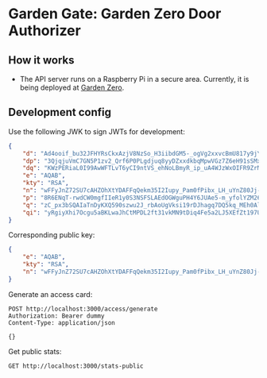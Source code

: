 # Garden Gate: Garden Zero Door Authorizer

## How it works

-   The API server runs on a Raspberry Pi in a secure area. Currently, it is being deployed at [Garden Zero](https://creatorsgarten.org/wiki/GardenZero).

## Development config

Use the following JWK to sign JWTs for development:

```json
{
    "d": "Ad4ooif_bu32JFHYRsCkxAzjV8NzSo_H3iibdGM5-_ogVg2xxvcBmU817y9jYi6NjHFjcIyAJi8bkPeVqI2-f8k5YjHp8o8J6Y6UC17o-OEhNXBZDSp5OAWk1rXZsdz6jAv4J1wfGxbgefNP9RxZ97qHTXq7vAnLH5D5qF1b3cOlRICO0W2dJbRjkHgO6kAVK79RbLtkv_Zlljoxrykq9CTn_lE477fr7wyJK7guXDJwdDvfE5j6os_7syClXPWGpHuHF6ngyF1fEmsdwKVYdD6FStVzq9Plks3qjoh4FphgvUqX1NUvcrx_aXkaukS8FM3U9tryxbnm4cx6CDuV8Q",
    "dp": "3QjqjuVmC7GN5P1zv2_Qrf6P0PLgdjuq8yyDZxxdkbqMpwVGz7Z6eH91sSMxHyo86UQjH-2hSvJeAtw0dTvJht9tDQdW8cyR0s5c5rXv3QGXxanOzBuvwXNwNHZ_Pv5n9Si2EDnk4D05XjfXIN78Ktzm3qnsXcaRsqBywaC3z-k",
    "dq": "KWzPERiaL0I99AwWFTLvT6yCI9ntVS_ehNoLBmyR_ip_uA4WJzWxOIFR9ZrMs_jOIg6YtbsLvDUMNGu7Gd3aXcATocCinl6eORPA5hIxZ5dMvEM8odQ_T8e-IJrrmHE2kAVmvMh-T9jUHivnNwJ1tDFMkEXEUKZvrHv9cxHzbYE",
    "e": "AQAB",
    "kty": "RSA",
    "n": "wFFyJnZ72SU7cAHZOhXtYDAFFqQekm35I2Iupy_Pam0fPibx_LH_uYnZ80Jj-YoMEHcA-vLOmoxEZ20L66ZUrNWi27h3Pbtp0SPWJpfEY8lWGSkFO_ARF3k1CB666FcKRC3ub4UdPoj5skper-KrxXp7env2qFTt2DjM2zSUdg6fZuTFMRr4A1fx3dCKVapDAwAOZgPjU6EYtpGiKa2A7FmXsRKg0BdjFlLfYSADxjwM7hOR5q106Fq1JJAzUPbDlRMlIlno0WYhbCpHJzBIhOoTi-xUi_4A3F2U9Om29PAO4qAyW6HVCA_BHyjvCEkhkyxoGnFTCPC4PROFU91pNQ",
    "p": "8R6ENqT-rwdCW0mgfIIeR1y0S3NSFSLAEdOGWguPH4Y6JUAe5-m_yfolYZM26z7ednsY3BT4To6DYmG_Unzp9tnljIIRCEXl3jxRu6WFjDkNIS8SBAQbbfEyBEXLyC-voh8nb7wvQafnXklu-KeANUkjCHunXgWAzUsPtyHqiy0",
    "q": "zC_px3bSQAIaTnDyKXQ590szwu2J_rbAoUgVksi19rDJhagq7DQ5kq_MEh0Al6w_XKnzJQoxvNuApPddc2NHE-rFMf0A56_Wj0mCzsT-9MTvbubo_ismldqvI-jSeLL3FwboUjzm5kKeK77LYJwf28iQNBuBgoR5H_R8IZE4-yk",
    "qi": "yRgiyXhi7Ocgu5aBKLwaJhCtMPDL2ft31vkMN9tDiq4Fe5a2LJ5XEfZt197U-eNGKNmzdp62Ci9MflEakL1ePvA4H7NYXNWNIMH3hkMSKIPggz6ax-fIRNMiDkBKsEAcOV1TXvSQqvlcMTW7Yd8kyqD1f6jqs8iLRm99FVmUZAM"
}
```

Corresponding public key:

```json
{
    "e": "AQAB",
    "kty": "RSA",
    "n": "wFFyJnZ72SU7cAHZOhXtYDAFFqQekm35I2Iupy_Pam0fPibx_LH_uYnZ80Jj-YoMEHcA-vLOmoxEZ20L66ZUrNWi27h3Pbtp0SPWJpfEY8lWGSkFO_ARF3k1CB666FcKRC3ub4UdPoj5skper-KrxXp7env2qFTt2DjM2zSUdg6fZuTFMRr4A1fx3dCKVapDAwAOZgPjU6EYtpGiKa2A7FmXsRKg0BdjFlLfYSADxjwM7hOR5q106Fq1JJAzUPbDlRMlIlno0WYhbCpHJzBIhOoTi-xUi_4A3F2U9Om29PAO4qAyW6HVCA_BHyjvCEkhkyxoGnFTCPC4PROFU91pNQ"
}
```

Generate an access card:

```http
POST http://localhost:3000/access/generate
Authorization: Bearer dummy
Content-Type: application/json

{}
```

Get public stats:

```http
GET http://localhost:3000/stats-public
```